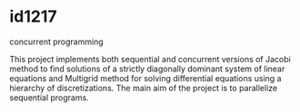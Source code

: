 # id1217
concurrent programming

This project implements both sequential and concurrent versions of Jacobi method to find solutions of a strictly diagonally dominant system of linear equations and Multigrid method for solving differential equations using a hierarchy of discretizations. The main aim of the project is to parallelize sequential programs. 
